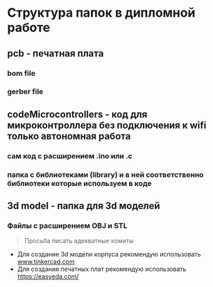 # Структура папок в дипломной работе
## pcb - печатная плата
### bom file 
### gerber file

## codeMicrocontrollers - код для микроконтроллера без подключения к wifi только автономная работа
### сам код с расширением .ino или .c
### папка с библиотеками (library) и в ней соответственно библиотеки которые используем в коде

## 3d model - папка для 3d моделей 
### Файлы с расширением OBJ и STL

> Просьба писать адекватные комиты 


- Для создание 3d модели корпуса рекомендую использовать www.tinkercad.com
- Для создания печатных плат рекомендую использовать https://easyeda.com/

